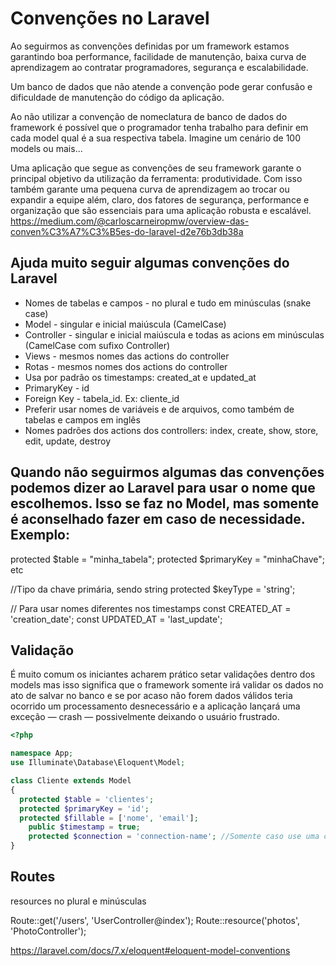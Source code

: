 # Convenções no Laravel

Ao seguirmos as convenções definidas por um framework estamos garantindo boa performance, facilidade de manutenção, baixa curva de aprendizagem ao contratar programadores, segurança e escalabilidade.

Um banco de dados que não atende a convenção pode gerar confusão e dificuldade de manutenção do código da aplicação.

Ao não utilizar a convenção de nomeclatura de banco de dados do framework é possível que o programador tenha trabalho para definir em cada model qual é a sua respectiva tabela. Imagine um cenário de 100 models ou mais…

Uma aplicação que segue as convenções de seu framework garante o principal objetivo da utilização da ferramenta: produtividade. Com isso também garante uma pequena curva de aprendizagem ao trocar ou expandir a equipe além, claro, dos fatores de segurança, performance e organização que são essenciais para uma aplicação robusta e escalável.
https://medium.com/@carloscarneiropmw/overview-das-conven%C3%A7%C3%B5es-do-laravel-d2e76b3db38a 

## Ajuda muito seguir algumas convenções do Laravel
- Nomes de tabelas e campos - no plural e tudo em minúsculas (snake case)
- Model - singular e inicial maiúscula (CamelCase)
- Controller - singular e inicial maiúscula e todas as acions em minúsculas (CamelCase com sufixo Controller)
- Views - mesmos nomes das actions do controller
- Rotas - mesmos nomes dos actions do controller
- Usa por padrão os timestamps: created_at e updated_at
- PrimaryKey - id
- Foreign Key - tabela_id. Ex: cliente_id
- Preferir usar nomes de variáveis e de arquivos, como também de tabelas e campos em inglês
- Nomes padrões dos actions dos controllers: index, create, show, store, edit, update, destroy

## Quando não seguirmos algumas das convenções podemos dizer ao Laravel para usar o nome que escolhemos. Isso se faz no Model, mas somente é aconselhado fazer em caso de necessidade. Exemplo:

  protected $table = "minha_tabela";
  protected $primaryKey = "minhaChave";
etc

  //Tipo da chave primária, sendo string
  protected $keyType = 'string';

  // Para usar nomes diferentes nos timestamps
  const CREATED_AT = 'creation_date';
  const UPDATED_AT = 'last_update';

## Validação
É muito comum os iniciantes acharem prático setar validações dentro dos models mas isso significa que o framework somente irá validar os dados no ato de salvar no banco e se por acaso não forem dados válidos teria ocorrido um processamento desnecessário e a aplicação lançará uma exceção — crash — possivelmente deixando o usuário frustrado.
```php
<?php

namespace App;
use Illuminate\Database\Eloquent\Model;

class Cliente extends Model
{
  protected $table = 'clientes';
  protected $primaryKey = 'id';
  protected $fillable = ['nome', 'email'];
	public $timestamp = true;
	protected $connection = 'connection-name'; //Somente caso use uma conexão diferente da default
}
```
## Routes

resources no plural e minúsculas

Route::get('/users', 'UserController@index');
Route::resource('photos', 'PhotoController');


https://laravel.com/docs/7.x/eloquent#eloquent-model-conventions

